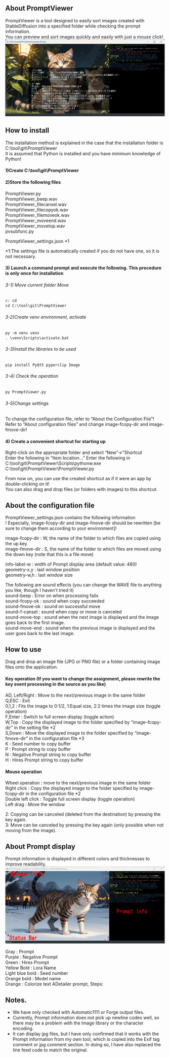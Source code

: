 ## About PromptViewer
PromptViewer is a tool designed to easily sort images created with StableDiffusion into a specified folder while checking the prompt information.  
You can preview and sort images quickly and easily with just a mouse click!  
![PromptViewer-image](docs/PromptViewer-image001.jpg)

## How to install
The installation method is explained in the case that the installation folder is C:\tool\git\PromptViewer  
It is assumed that Python is installed and you have minimum knowledge of Python!  

#### 1)Create C:\tool\git\PromptViewer
#### 2)Store the following files
  PromptViewer.py  
  PromptViewer_beep.wav  
  PromptViewer_filecansel.wav  
  PromptViewer_filecopyok.wav  
  PromptViewer_filemoveok.wav  
  PromptViewer_moveend.wav  
  PromptViewer_movetop.wav  
  pvsubfunc.py  
  
  PromptViewer_settings.json *1

*1:The settings file is automatically created if you do not have one, so it is not necessary.
  
#### 3) Launch a command prompt and execute the following. This procedure is only once for installation
###### 3-1) Move current folder Move
    c: cd
    cd C:\tool\git\PromptViewer
###### 3-2)Create venv environment, activate
    py -m venv venv
    . \venv\Scripts\activate.bat
###### 3-3)Install the libraries to be used
    pip install PyQt5 pyperclip Image
###### 3-4) Check the operation
    py PromptViewer.py
    
###### 3-5)Change settings
To change the configuration file, refer to “About the Configuration File”! Refer to “About configuration files” and change image-fcopy-dir and image-fmove-dir!

#### 4) Create a convenient shortcut for starting up
  Right-click on the appropriate folder and select “New”->"Shortcut  
Enter the following in “Item location...” Enter the following in
  C:\tool\git\PromptViewer\Scripts\pythonw.exe C:\tool\git\PromptViewer\PromptViewer.py  
  
  From now on, you can use the created shortcut as if it were an app by double-clicking on it!  
  You can also drag and drop files (or folders with images) to this shortcut.  

## About the configuration file
PromptViewer_settings.json contains the following information  
! Especially, image-fcopy-dir and image-fmove-dir should be rewritten [be sure to change them according to your environment]!  

image-fcopy-dir : W, the name of the folder to which files are copied using the up key  
image-fmove-dir : S, the name of the folder to which files are moved using the down key (note that this is a file move)  

info-label-w : width of Prompt display area (default value: 480)  
geometry-x,y : last window position  
geometry-w,h : last window size  

The following are sound effects (you can change the WAVE file to anything you like, though I haven't tried it)  
sound-beep : Error on when processing fails  
sound-fcopy-ok : sound when copy succeeded  
sound-fmove-ok : sound on successful move  
sound-f-cansel : sound when copy or move is canceled  
sound-move-top : sound when the next image is displayed and the image goes back to the first image.  
sound-move-end : sound when the previous image is displayed and the user goes back to the last image.  

## How to use
Drag and drop an image file (JPG or PNG file) or a folder containing image files onto the application.

#### Key operation (If you want to change the assignment, please rewrite the key event processing in the source as you like)
AD, Left/Right : Move to the next/previous image in the same folder  
Q,ESC : Exit  
0,1,2 : Fits the image to 0:1/2, 1:Equal size, 2:2 times the image size (toggle operation)  
F,Enter : Switch to full screen display (toggle action)  
W,Top : Copy the displayed image to the folder specified by “image-fcopy-dir” in the setting file *2  
S,Down : Move the displayed image to the folder specified by “image-fmove-dir” in the configuration file *3  
K : Seed number to copy buffer  
P : Prompt string to copy buffer  
N : Negative Prompt string to copy buffer  
H : Hires Prompt string to copy buffer  

#### Mouse operation
Wheel operation : move to the next/previous image in the same folder  
Right click : Copy the displayed image to the folder specified by image-fcopy-dir in the configuration file *2  
Double left click : Toggle full screen display (toggle operation)  
Left drag : Move the window  

2: Copying can be canceled (deleted from the destination) by pressing the key again.  
3: Move can be canceled by pressing the key again (only possible when not moving from the image).  

## About Prompt display
Prompt information is displayed in different colors and thicknesses to improve readability.  
![PromptViewer-image](docs/PromptViewer-image002.jpg)

Gray : Prompt  
Purple : Negative Prompt  
Green : Hires Prompt  
Yellow Bold : Lora Name  
Light blue bold : Seed number  
Orange bold : Model name  
Orange : Colorize text ADetailer prompt, Steps:  

## Notes.
- We have only checked with Automatic1111 or Forge output files.  
- Currently, Prompt information does not pick up newline codes well, so there may be a problem with the Image library or the character encoding.  
- It can display jpg files, but I have only confirmed that it works with the Prompt information from my own tool, which is copied into the Exif tag comment or jpg comment section. In doing so, I have also replaced the line feed code to match the original.  
